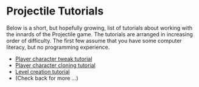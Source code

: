 # Projectile Tutorials

Below is a short, but hopefully growing, list of tutorials about working with the innards of the Projectile game.
The tutorials are arranged in increasing order of difficulty.
The first few assume that you have some computer literacy, but no programming experience.

* [Player character tweak tutorial](Player_Tweak.md)
* [Player character cloning tutorial](Player_Clone.md)
* [Level creation tutorial](Level_Make.md)
* (Check back for more ...)

